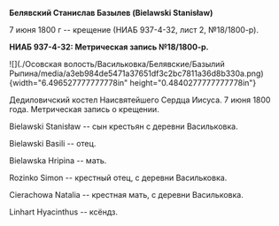 **Белявский Станислав Базылев (Bielawski Stanisław)**

7 июня 1800 г -- крещение (НИАБ 937-4-32, лист 2, №18/1800-р).

**НИАБ 937-4-32: Метрическая запись №18/1800-р.**

![](./Осовская волость/Васильковка/Белявские/Базылий Рыпина/media/a3eb984de5471a37651df3c2bc7811a36d8b330a.png){width="6.496527777777778in"
height="0.4840277777777778in"}

Дедиловичский костел Наисвятейшего Сердца Иисуса. 7 июня 1800 года.
Метрическая запись о крещении.

Bielawski Stanisław -- сын крестьян с деревни Васильковка.

Bielawski Basili -- отец.

Bielawska Hripina -- мать.

Rozinko Simon -- крестный отец, с деревни Васильковка.

Cierachowa Natalia -- крестная мать, с деревни Васильковка.

Linhart Hyacinthus -- ксёндз.
